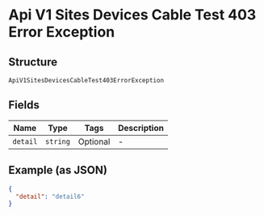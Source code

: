 
# Api V1 Sites Devices Cable Test 403 Error Exception

## Structure

`ApiV1SitesDevicesCableTest403ErrorException`

## Fields

| Name | Type | Tags | Description |
|  --- | --- | --- | --- |
| `detail` | `string` | Optional | - |

## Example (as JSON)

```json
{
  "detail": "detail6"
}
```

